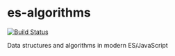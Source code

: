 # es-algorithms
[![Build Status](https://travis-ci.org/jawang35/es-algorithms.svg)](https://travis-ci.org/jawang35/es-algorithms)

Data structures and algorithms in modern ES/JavaScript
